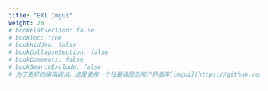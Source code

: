 ```yaml
---
title: "EX1 Imgui"
weight: 20
# bookFlatSection: false
# bookToc: true
# bookHidden: false
# bookCollapseSection: false
# bookComments: false
# bookSearchExclude: false
# 为了更好的编辑调试，这里使用一个轻量级图形用户界面库[imgui](https://github.com/ocornut/imgui)。
---
```

